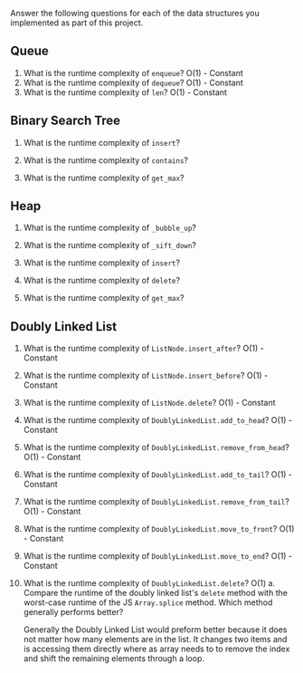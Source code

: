 Answer the following questions for each of the data structures you implemented as part of this project.

## Queue

1. What is the runtime complexity of `enqueue`?
O(1) - Constant
2. What is the runtime complexity of `dequeue`?
O(1) - Constant
3. What is the runtime complexity of `len`?
O(1) - Constant
## Binary Search Tree

1. What is the runtime complexity of `insert`? 

2. What is the runtime complexity of `contains`?

3. What is the runtime complexity of `get_max`? 

## Heap

1. What is the runtime complexity of `_bubble_up`?

2. What is the runtime complexity of `_sift_down`?

3. What is the runtime complexity of `insert`?

4. What is the runtime complexity of `delete`?

5. What is the runtime complexity of `get_max`?

## Doubly Linked List

1. What is the runtime complexity of `ListNode.insert_after`?
O(1) - Constant
2. What is the runtime complexity of `ListNode.insert_before`?
O(1) - Constant
3. What is the runtime complexity of `ListNode.delete`?
O(1) - Constant
4. What is the runtime complexity of `DoublyLinkedList.add_to_head`?
O(1) - Constant
5. What is the runtime complexity of `DoublyLinkedList.remove_from_head`?
O(1) - Constant
6. What is the runtime complexity of `DoublyLinkedList.add_to_tail`?
O(1) - Constant
7. What is the runtime complexity of `DoublyLinkedList.remove_from_tail`?
O(1) - Constant
8. What is the runtime complexity of `DoublyLinkedList.move_to_front`?
O(1) - Constant
9. What is the runtime complexity of `DoublyLinkedList.move_to_end`?
O(1) - Constant
10. What is the runtime complexity of `DoublyLinkedList.delete`?
O(1)
    a. Compare the runtime of the doubly linked list's `delete` method with the worst-case runtime of the JS `Array.splice` method. Which method generally performs better?
    
    Generally the Doubly Linked List would preform better because it does not matter how many elements are in the list. It changes two items and is accessing them directly where as array needs to to remove the index and shift the remaining elements through a loop. 
